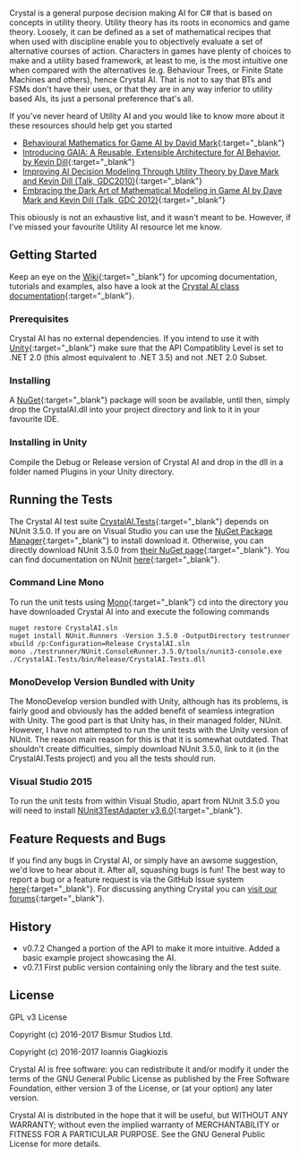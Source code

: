 
Crystal is a general purpose decision making AI for C# that is based on concepts in utility theory. Utility theory has 
its roots in economics and game theory. Loosely, it can be defined as a set of mathematical recipes that 
when used with discipline enable you to objectively evaluate a set of alternative courses of action. Characters
in games have plenty of choices to make and a utility based framework, at least to me, is the most intuitive one when compared 
with the alternatives (e.g. Behaviour Trees, or Finite State Machines and others), hence Crystal AI. That is not to say
that BTs and FSMs don't have their uses, or that they are in any way inferior to utility based AIs, its just a personal 
preference that's all. 

If you've never heard of Utility AI and you would like to know more about it these resources should help get you started

* [Behavioural Mathematics for Game AI by David Mark](https://www.amazon.com/Behavioral-Mathematics-Game-AI-Applied/dp/1584506849){:target="_blank"}
* [Introducing GAIA: A Reusable, Extensible Architecture for AI Behavior, by Kevin Dill](https://www.sisostds.org/DesktopModules/Bring2mind/DMX/Download.aspx?Command=Core_Download&EntryId=35466&PortalId=0&TabId=105){:target="_blank"}
* [Improving AI Decision Modeling Through Utility Theory by Dave Mark and Kevin Dill (Talk, GDC2010)](http://www.gdcvault.com/play/1012410/Improving-AI-Decision-Modeling-Through){:target="_blank"}
* [Embracing the Dark Art of Mathematical Modeling in Game AI by Dave Mark and Kevin Dill (Talk, GDC 2012)](http://www.gdcvault.com/play/1015683/Embracing-the-Dark-Art-of){:target="_blank"}

This obiously is not an exhaustive list, and it wasn't meant to be. However, if I've missed your favourite Utility AI resource 
let me know.

## Getting Started
Keep an eye on the [Wiki](https://github.com/ThelDoctor/CrystalAI/wiki){:target="_blank"} for upcoming documentation, tutorials and examples, also have a look at the [Crystal AI class documentation](https://theldoctor.github.io/CrystalAI/doxydoc/index.html){:target="_blank"}.

### Prerequisites
Crystal AI has no external dependencies. If you intend to use it with [Unity](https://unity3d.com/){:target="_blank"} make sure that the API Compatiblity 
Level is set to .NET 2.0 (this almost equivalent to .NET 3.5) and not .NET 2.0 Subset. 

### Installing 
A [NuGet](https://www.nuget.org/){:target="_blank"} package will soon be available, until then, simply drop the CrystalAI.dll into your project directory and link 
to it in your favourite IDE.

### Installing in Unity
Compile the Debug or Release version of Crystal AI and drop in the dll in a folder named Plugins in your Unity directory. 

## Running the Tests
The Crystal AI test suite [CrystalAI.Tests](CrystalAI.Tests){:target="_blank"} depends on NUnit 3.5.0. If you are on Visual Studio you can use 
the [NuGet Package Manager](https://marketplace.visualstudio.com/items?itemName=NuGetTeam.NuGetPackageManagerforVisualStudio2015){:target="_blank"}
to install download it. Otherwise, you can directly download NUnit 3.5.0 from [their NuGet page](https://www.nuget.org/packages/NUnit/){:target="_blank"}. 
You can find documentation on NUnit [here](https://www.nunit.org/){:target="_blank"}. 


### Command Line Mono
To run the unit tests using [Mono](http://www.mono-project.com/){:target="_blank"} cd into the directory you have downloaded Crystal AI into and 
execute the following commands
```
nuget restore CrystalAI.sln
nuget install NUnit.Runners -Version 3.5.0 -OutputDirectory testrunner
xbuild /p:Configuration=Release CrystalAI.sln
mono ./testrunner/NUnit.ConsoleRunner.3.5.0/tools/nunit3-console.exe ./CrystalAI.Tests/bin/Release/CrystalAI.Tests.dll
```

### MonoDevelop Version Bundled with Unity
The MonoDevelop version bundled with Unity, although has its problems, is fairly good and obviously has the added benefit of 
seamless integration with Unity. The good part is that Unity has, in their managed folder, NUnit. However, I have not attempted 
to run the unit tests with the Unity version of NUnit. The reason main reason for this is that it is somewhat outdated. That 
shouldn't create difficulties, simply download NUnit 3.5.0, link to it (in the CrystalAI.Tests project) and you 
all the tests should run.

### Visual Studio 2015
To run the unit tests from within Visual Studio, apart from NUnit 3.5.0 you will need to 
install [NUnit3TestAdapter v3.6.0](https://www.nuget.org/packages/NUnit3TestAdapter/){:target="_blank"}.

## Feature Requests and Bugs
If you find any bugs in Crystal AI, or simply have an awsome suggestion, we'd love to hear about it. After all, squashing bugs is fun!
The best way to report a bug or a feature request is via the GitHub Issue system [here](https://github.com/ThelDoctor/CrystalAI/issues){:target="_blank"}. For discussing anything Crystal you can [visit our forums](http://www.bismur.co.uk/forums/index.php){:target="_blank"}.

## History
- v0.7.2 Changed a portion of the API to make it more intuitive. Added a basic example project showcasing the AI. 
- v0.7.1 First public version containing only the library and the test suite.

## License
GPL v3 License
 
Copyright (c) 2016-2017 Bismur Studios Ltd.

Copyright (c) 2016-2017 Ioannis Giagkiozis
 
Crystal AI is free software: you can redistribute it and/or modify
it under the terms of the GNU General Public License as published by
the Free Software Foundation, either version 3 of the License, or
(at your option) any later version.
  
Crystal AI is distributed in the hope that it will be useful,
but WITHOUT ANY WARRANTY; without even the implied warranty of
MERCHANTABILITY or FITNESS FOR A PARTICULAR PURPOSE.  See the
GNU General Public License for more details.
